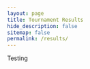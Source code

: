```yaml
---
layout: page
title: Tournament Results
hide_description: false
sitemap: false
permalink: /results/
---
```


Testing
